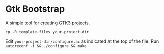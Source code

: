 # Gtk Bootstrap

A simple tool for creating GTK3 projects.

    cp -R template-files your-project-dir

Edit `your-project-dir/configure.ac` as indicated at the top of the file.
Run `autoreconf -i && ./configure && make`
